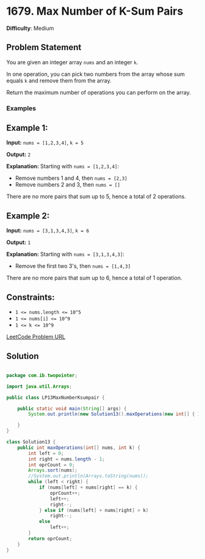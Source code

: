 # 1679. Max Number of K-Sum Pairs

**Difficulty**: Medium

## Problem Statement

You are given an integer array `nums` and an integer `k`.

In one operation, you can pick two numbers from the array whose sum equals `k` and remove them from the array.

Return the maximum number of operations you can perform on the array.

### Examples

## Example 1:

**Input:** `nums = [1,2,3,4]`, `k = 5`

**Output:** `2`

**Explanation:** Starting with `nums = [1,2,3,4]`:
- Remove numbers 1 and 4, then `nums = [2,3]`
- Remove numbers 2 and 3, then `nums = []`

There are no more pairs that sum up to 5, hence a total of 2 operations.

## Example 2:

**Input:** `nums = [3,1,3,4,3]`, `k = 6`

**Output:** `1`

**Explanation:** Starting with `nums = [3,1,3,4,3]`:
- Remove the first two 3's, then `nums = [1,4,3]`

There are no more pairs that sum up to 6, hence a total of 1 operation.

## Constraints:

- `1 <= nums.length <= 10^5`
- `1 <= nums[i] <= 10^9`
- `1 <= k <= 10^9`

[LeetCode Problem URL](https://leetcode.com/problems/max-number-of-k-sum-pairs/description/?envType=study-plan-v2&envId=leetcode-75)

## Solution

```java

package com.ib.twopointer;

import java.util.Arrays;

public class LP13MaxNumberKsumpair {

	public static void main(String[] args) {
		System.out.println(new Solution13().maxOperations(new int[] { 1, 2, 3, 4 }, 5));

	}
}

class Solution13 {
	public int maxOperations(int[] nums, int k) {
		int left = 0;
		int right = nums.length - 1;
		int oprCount = 0;
		Arrays.sort(nums);
		//System.out.println(Arrays.toString(nums));
		while (left < right) {
			if (nums[left] + nums[right] == k) {
				oprCount++;
				left++;
				right--;
			} else if (nums[left] + nums[right] > k)
				right--;
			else
				left++;
		}
		return oprCount;
	}
}

